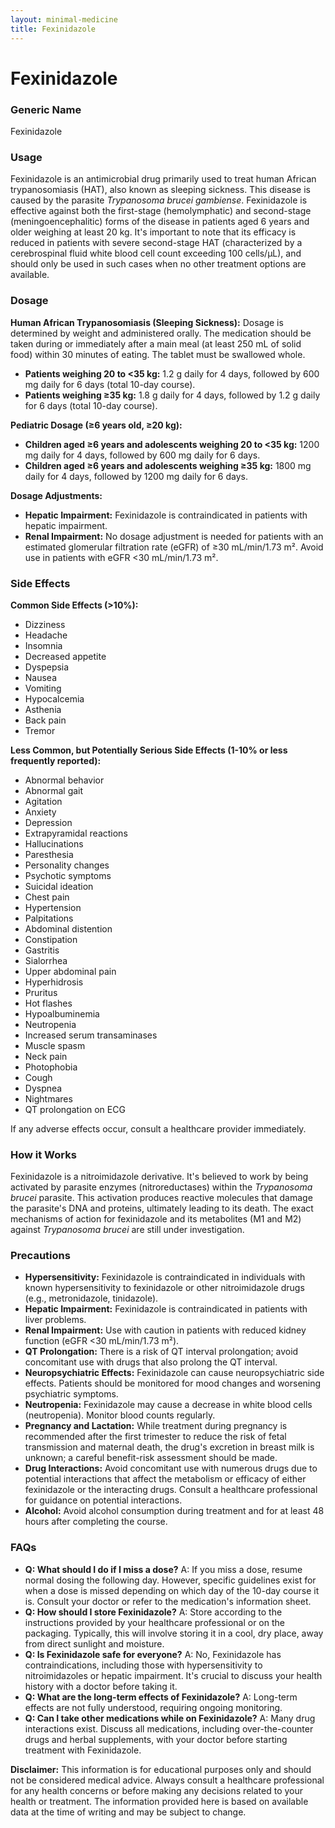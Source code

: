 ```yaml
---
layout: minimal-medicine
title: Fexinidazole
---
```


# Fexinidazole
### Generic Name
Fexinidazole

### Usage
Fexinidazole is an antimicrobial drug primarily used to treat human African trypanosomiasis (HAT), also known as sleeping sickness.  This disease is caused by the parasite *Trypanosoma brucei gambiense*. Fexinidazole is effective against both the first-stage (hemolymphatic) and second-stage (meningoencephalitic) forms of the disease in patients aged 6 years and older weighing at least 20 kg.  It's important to note that its efficacy is reduced in patients with severe second-stage HAT (characterized by a cerebrospinal fluid white blood cell count exceeding 100 cells/µL), and should only be used in such cases when no other treatment options are available.

### Dosage

**Human African Trypanosomiasis (Sleeping Sickness):**  Dosage is determined by weight and administered orally.  The medication should be taken during or immediately after a main meal (at least 250 mL of solid food) within 30 minutes of eating.  The tablet must be swallowed whole.

* **Patients weighing 20 to <35 kg:** 1.2 g daily for 4 days, followed by 600 mg daily for 6 days (total 10-day course).
* **Patients weighing ≥35 kg:** 1.8 g daily for 4 days, followed by 1.2 g daily for 6 days (total 10-day course).

**Pediatric Dosage (≥6 years old, ≥20 kg):**

* **Children aged ≥6 years and adolescents weighing 20 to <35 kg:** 1200 mg daily for 4 days, followed by 600 mg daily for 6 days.
* **Children aged ≥6 years and adolescents weighing ≥35 kg:** 1800 mg daily for 4 days, followed by 1200 mg daily for 6 days.

**Dosage Adjustments:**

* **Hepatic Impairment:** Fexinidazole is contraindicated in patients with hepatic impairment.
* **Renal Impairment:**  No dosage adjustment is needed for patients with an estimated glomerular filtration rate (eGFR) of ≥30 mL/min/1.73 m².  Avoid use in patients with eGFR <30 mL/min/1.73 m².


### Side Effects

**Common Side Effects (>10%):**

* Dizziness
* Headache
* Insomnia
* Decreased appetite
* Dyspepsia
* Nausea
* Vomiting
* Hypocalcemia
* Asthenia
* Back pain
* Tremor


**Less Common, but Potentially Serious Side Effects (1-10% or less frequently reported):**

* Abnormal behavior
* Abnormal gait
* Agitation
* Anxiety
* Depression
* Extrapyramidal reactions
* Hallucinations
* Paresthesia
* Personality changes
* Psychotic symptoms
* Suicidal ideation
* Chest pain
* Hypertension
* Palpitations
* Abdominal distention
* Constipation
* Gastritis
* Sialorrhea
* Upper abdominal pain
* Hyperhidrosis
* Pruritus
* Hot flashes
* Hypoalbuminemia
* Neutropenia
* Increased serum transaminases
* Muscle spasm
* Neck pain
* Photophobia
* Cough
* Dyspnea
* Nightmares
* QT prolongation on ECG

If any adverse effects occur, consult a healthcare provider immediately.


### How it Works

Fexinidazole is a nitroimidazole derivative. It's believed to work by being activated by parasite enzymes (nitroreductases) within the *Trypanosoma brucei* parasite. This activation produces reactive molecules that damage the parasite's DNA and proteins, ultimately leading to its death. The exact mechanisms of action for fexinidazole and its metabolites (M1 and M2) against *Trypanosoma brucei* are still under investigation.


### Precautions

* **Hypersensitivity:** Fexinidazole is contraindicated in individuals with known hypersensitivity to fexinidazole or other nitroimidazole drugs (e.g., metronidazole, tinidazole).
* **Hepatic Impairment:**  Fexinidazole is contraindicated in patients with liver problems.
* **Renal Impairment:** Use with caution in patients with reduced kidney function (eGFR <30 mL/min/1.73 m²).
* **QT Prolongation:** There is a risk of QT interval prolongation; avoid concomitant use with drugs that also prolong the QT interval.
* **Neuropsychiatric Effects:**  Fexinidazole can cause neuropsychiatric side effects. Patients should be monitored for mood changes and worsening psychiatric symptoms.
* **Neutropenia:**  Fexinidazole may cause a decrease in white blood cells (neutropenia). Monitor blood counts regularly.
* **Pregnancy and Lactation:**  While treatment during pregnancy is recommended after the first trimester to reduce the risk of fetal transmission and maternal death,  the drug's excretion in breast milk is unknown; a careful benefit-risk assessment should be made.
* **Drug Interactions:**  Avoid concomitant use with numerous drugs due to potential interactions that affect the metabolism or efficacy of either fexinidazole or the interacting drugs.  Consult a healthcare professional for guidance on potential interactions.
* **Alcohol:** Avoid alcohol consumption during treatment and for at least 48 hours after completing the course.


### FAQs

* **Q: What should I do if I miss a dose?** A:  If you miss a dose, resume normal dosing the following day.  However, specific guidelines exist for when a dose is missed depending on which day of the 10-day course it is. Consult your doctor or refer to the medication's information sheet.
* **Q: How should I store Fexinidazole?** A: Store according to the instructions provided by your healthcare professional or on the packaging. Typically, this will involve storing it in a cool, dry place, away from direct sunlight and moisture.
* **Q:  Is Fexinidazole safe for everyone?** A: No, Fexinidazole has contraindications, including those with hypersensitivity to nitroimidazoles or hepatic impairment.  It's crucial to discuss your health history with a doctor before taking it.
* **Q: What are the long-term effects of Fexinidazole?** A: Long-term effects are not fully understood, requiring ongoing monitoring.
* **Q: Can I take other medications while on Fexinidazole?** A:  Many drug interactions exist. Discuss all medications, including over-the-counter drugs and herbal supplements, with your doctor before starting treatment with Fexinidazole.


**Disclaimer:** This information is for educational purposes only and should not be considered medical advice. Always consult a healthcare professional for any health concerns or before making any decisions related to your health or treatment.  The information provided here is based on available data at the time of writing and may be subject to change.
